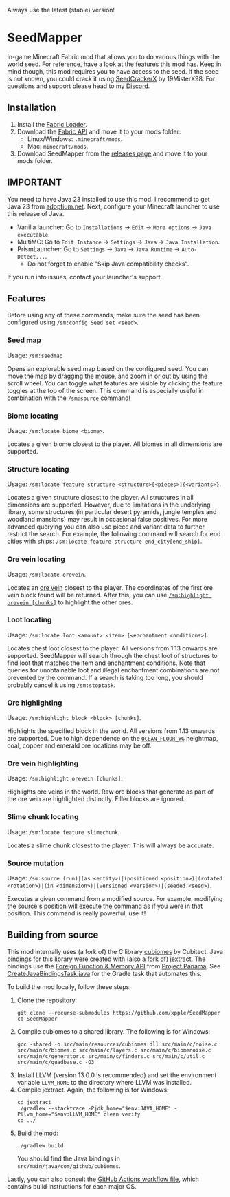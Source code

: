 Always use the latest (stable) version!
# SeedMapper
In-game Minecraft Fabric mod that allows you to do various things with the world seed. For reference, have a look at the 
[features](#features) this mod has. Keep in mind though, this mod requires you to have access to the seed. If the seed 
is not known, you could crack it using [SeedCrackerX](https://github.com/19MisterX98/SeedcrackerX/) by 19MisterX98. For 
questions and support please head to my [Discord](https://discord.xpple.dev/).

## Installation
1. Install the [Fabric Loader](https://fabricmc.net/use/).
2. Download the [Fabric API](https://minecraft.curseforge.com/projects/fabric/) and move it to your mods folder:
   - Linux/Windows: `.minecraft/mods`.
   - Mac: `minecraft/mods`.
3. Download SeedMapper from the [releases page](https://modrinth.com/mod/seedmapper/versions/) and move it to your mods folder.

## IMPORTANT
You need to have Java 23 installed to use this mod. I recommend to get Java 23 from [adoptium.net](https://adoptium.net/temurin/releases/?version=23). Next, configure your Minecraft launcher to use this release of Java.
- Vanilla launcher: Go to `Installations` -> `Edit` -> `More options` -> `Java executable`.
- MultiMC: Go to `Edit Instance` -> `Settings` -> `Java` -> `Java Installation`.
- PrismLauncher: Go to `Settings` -> `Java` -> `Java Runtime` -> `Auto-Detect...`.
  - Do not forget to enable "Skip Java compatibility checks".

If you run into issues, contact your launcher's support.

## Features
Before using any of these commands, make sure the seed has been configured using `/sm:config Seed set <seed>`.

### Seed map
Usage: `/sm:seedmap`

Opens an explorable seed map based on the configured seed. You can move the map by dragging the mouse, and zoom in or out by using the scroll wheel. You can toggle what features are visible by clicking the feature toggles at the top of the screen. This command is especially useful in combination with the `/sm:source` command!

### Biome locating
Usage: `/sm:locate biome <biome>`.

Locates a given biome closest to the player. All biomes in all dimensions are supported.

### Structure locating
Usage: `/sm:locate feature structure <structure>[<pieces>]{<variants>}`.

Locates a given structure closest to the player. All structures in all dimensions are supported. However, due to limitations in the underlying library, some structures (in particular desert pyramids, jungle temples and woodland mansions) may result in occasional false positives. For more advanced querying you can also use piece and variant data to further restrict the search. For example, the following command will search for end cities with ships: `/sm:locate feature structure end_city[end_ship]`.

### Ore vein locating
Usage: `/sm:locate orevein`.

Locates an [ore vein](https://minecraft.wiki/w/Ore_vein) closest to the player. The coordinates of the first ore vein block found will be returned. After this, you can use [`/sm:highlight orevein [chunks]`](#ore-vein-highlighting) to highlight the other ores.

### Loot locating
Usage: `/sm:locate loot <amount> <item> [<enchantment conditions>]`.

Locates chest loot closest to the player. All versions from 1.13 onwards are supported. SeedMapper will search through the chest loot of structures to find loot that matches the item and enchantment conditions. Note that queries for unobtainable loot and illegal enchantment combinations are not prevented by the command. If a search is taking too long, you should probably cancel it using `/sm:stoptask`.

### Ore highlighting
Usage: `/sm:highlight block <block> [chunks]`.

Highlights the specified block in the world. All versions from 1.13 onwards are supported. Due to high dependence on the [`OCEAN_FLOOR_WG`](https://minecraft.wiki/w/Heightmap#OCEAN_FLOOR_WG) heightmap, coal, copper and emerald ore locations may be off.

### Ore vein highlighting
Usage: `/sm:highlight orevein [chunks]`.

Highlights ore veins in the world. Raw ore blocks that generate as part of the ore vein are highlighted distinctly. Filler blocks are ignored.

### Slime chunk locating
Usage: `/sm:locate feature slimechunk`.

Locates a slime chunk closest to the player. This will always be accurate.

### Source mutation
Usage: `/sm:source (run)|(as <entity>)|(positioned <position>)|(rotated <rotation>)|(in <dimension>)|(versioned <version>)|(seeded <seed>)`.

Executes a given command from a modified source. For example, modifying the source's position will execute the command 
as if you were in that position. This command is really powerful, use it!

## Building from source
This mod internally uses (a fork of) the C library [cubiomes](https://github.com/Cubitect/cubiomes) by Cubitect. Java bindings for this library were created with (also a fork of) [jextract](https://github.com/openjdk/jextract). The bindings use the [Foreign Function & Memory API](https://openjdk.org/jeps/454) from [Project Panama](https://openjdk.org/projects/panama/). See [CreateJavaBindingsTask.java](https://github.com/xpple/SeedMapper/blob/master/buildSrc/src/main/java/dev/xpple/seedmapper/buildscript/CreateJavaBindingsTask.java) for the Gradle task that automates this.

To build the mod locally, follow these steps:

1. Clone the repository:
   ```shell
   git clone --recurse-submodules https://github.com/xpple/SeedMapper
   cd SeedMapper
   ```
2. Compile cubiomes to a shared library. The following is for Windows:
   ```shell
   gcc -shared -o src/main/resources/cubiomes.dll src/main/c/noise.c src/main/c/biomes.c src/main/c/layers.c src/main/c/biomenoise.c src/main/c/generator.c src/main/c/finders.c src/main/c/util.c src/main/c/quadbase.c -O3
   ```
3. Install LLVM (version 13.0.0 is recommended) and set the environment variable `LLVM_HOME` to the directory where LLVM was installed.
4. Compile jextract. Again, the following is for Windows:
   ```shell
   cd jextract
   ./gradlew --stacktrace -Pjdk_home="$env:JAVA_HOME" -Pllvm_home="$env:LLVM_HOME" clean verify
   cd ../
   ```
5. Build the mod:
   ```shell
   ./gradlew build
   ```
   You should find the Java bindings in `src/main/java/com/github/cubiomes`.

Lastly, you can also consult the [GitHub Actions workflow file](https://github.com/xpple/SeedMapper/blob/master/.github/workflows/build.yml), which contains build instructions for each major OS.
